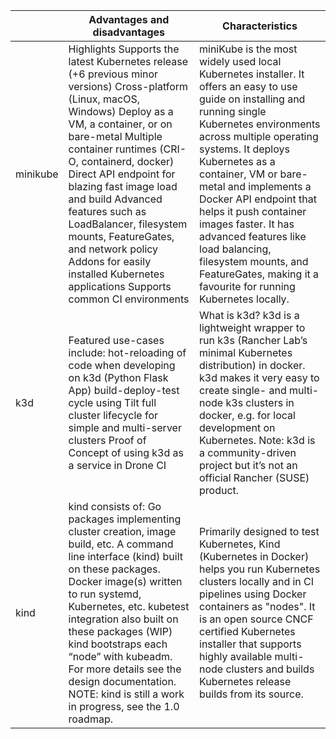 |          | Advantages and disadvantages                                                                                                                                                                                                                                                                                                                                                                                                                                          | Сharacteristics                                                                                                                                                                                                                                                                                                                                                                                                                                                              |
|----------|-----------------------------------------------------------------------------------------------------------------------------------------------------------------------------------------------------------------------------------------------------------------------------------------------------------------------------------------------------------------------------------------------------------------------------------------------------------------------|------------------------------------------------------------------------------------------------------------------------------------------------------------------------------------------------------------------------------------------------------------------------------------------------------------------------------------------------------------------------------------------------------------------------------------------------------------------------------|
| minikube | Highlights Supports the latest Kubernetes release (+6 previous minor versions) Cross-platform (Linux, macOS, Windows) Deploy as a VM, a container, or on bare-metal Multiple container runtimes (CRI-O, containerd, docker) Direct API endpoint for blazing fast image load and build Advanced features such as LoadBalancer, filesystem mounts, FeatureGates, and network policy Addons for easily installed Kubernetes applications Supports common CI environments | miniKube is the most widely used local Kubernetes installer. It offers an easy to use guide on installing  and running single Kubernetes environments across multiple operating systems.  It deploys Kubernetes as a container, VM or bare-metal and implements a Docker API endpoint that helps it  push container images faster. It has advanced features like load balancing, filesystem mounts, and  FeatureGates, making it a favourite for running Kubernetes locally. |
| k3d      | Featured use-cases include:  hot-reloading of code when developing on k3d (Python Flask App) build-deploy-test cycle using Tilt full cluster lifecycle for simple and multi-server clusters Proof of Concept of using k3d as a service in Drone CI                                                                                                                                                                                                                    | What is k3d? k3d is a lightweight wrapper to run k3s (Rancher Lab’s minimal Kubernetes distribution) in docker. k3d makes it very easy to create single- and multi-node k3s clusters in docker, e.g. for local development on Kubernetes. Note: k3d is a community-driven project but it’s not an official Rancher (SUSE) product.                                                                                                                                           |
| kind     | kind consists of:  Go packages implementing cluster creation, image build, etc. A command line interface (kind) built on these packages. Docker image(s) written to run systemd, Kubernetes, etc. kubetest integration also built on these packages (WIP) kind bootstraps each “node” with kubeadm. For more details see the design documentation.  NOTE: kind is still a work in progress, see the 1.0 roadmap.                                                      | Primarily designed to test Kubernetes,   Kind  (Kubernetes in Docker) helps you run Kubernetes clusters locally and in CI pipelines using Docker containers as "nodes". It is an open source CNCF certified Kubernetes installer that supports highly available multi-node clusters and builds Kubernetes release builds from its source.                                                                                                                                    |
